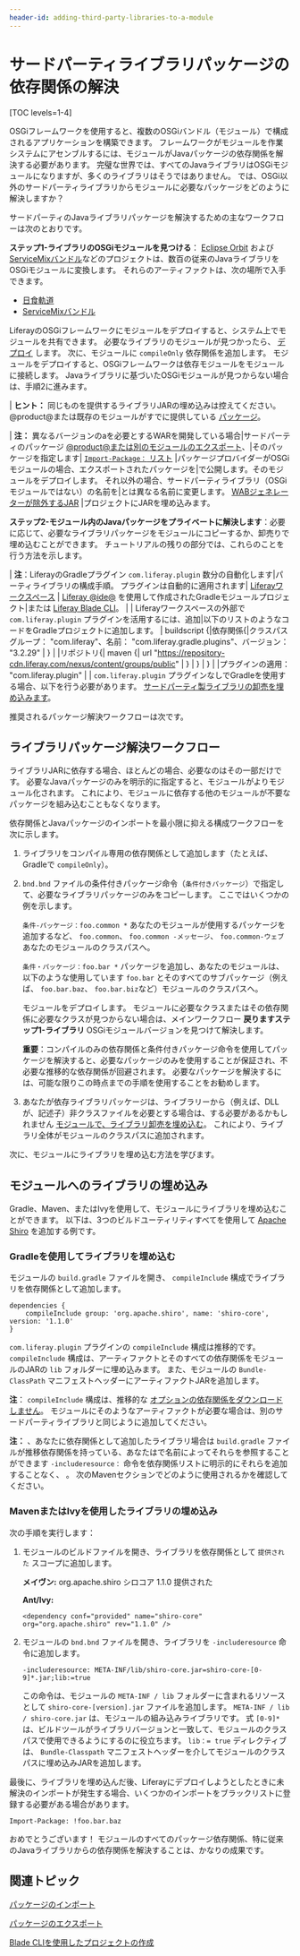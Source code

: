 ```yaml
---
header-id: adding-third-party-libraries-to-a-module
---
```


# サードパーティライブラリパッケージの依存関係の解決

[TOC levels=1-4]

OSGiフレームワークを使用すると、複数のOSGiバンドル（モジュール）で構成されるアプリケーションを構築できます。 フレームワークがモジュールを作業システムにアセンブルするには、モジュールがJavaパッケージの依存関係を解決する必要があります。 完璧な世界では、すべてのJavaライブラリはOSGiモジュールになりますが、多くのライブラリはそうではありません。 では、OSGi以外のサードパーティライブラリからモジュールに必要なパッケージをどのように解決しますか？

サードパーティのJavaライブラリパッケージを解決するための主なワークフローは次のとおりです。

**ステップ1-ライブラリのOSGiモジュールを見つける**： [Eclipse Orbit](https://www.eclipse.org/orbit/) および [ServiceMixバンドル](https://servicemix.apache.org/developers/source/bundles-source.html)などのプロジェクトは、数百の従来のJavaライブラリをOSGiモジュールに変換します。 それらのアーティファクトは、次の場所で入手できます。

  - [日食軌道](https://download.eclipse.org/tools/orbit/downloads/drops/R20170919201930/)
  - [ServiceMixバンドル](https://mvnrepository.com/artifact/org.apache.servicemix.bundles)

LiferayのOSGiフレームワークにモジュールをデプロイすると、システム上でモジュールを共有できます。 必要なライブラリのモジュールが見つかったら、 [デプロイ](/docs/7-1/tutorials/-/knowledge_base/t/starting-module-development#building-and-deploying-a-module) します。 次に、モジュールに `compileOnly` 依存関係を追加します。 モジュールをデプロイすると、OSGiフレームワークは依存モジュールをモジュールに接続します。 Javaライブラリに基づいたOSGiモジュールが見つからない場合は、手順2に進みます。

| **ヒント：** 同じものを提供するライブラリJARの埋め込みは控えてください。 @product@または既存のモジュールがすでに提供している [パッケージ](/docs/7-1/reference/-/knowledge_base/r/third-party-packages-portal-exports)。

| **注：** 異なるバージョンのaを必要とするWARを開発している場合|サードパーティのパッケージ [@product@または別のモジュールのエクスポート](/docs/7-1/reference/-/knowledge_base/r/third-party-packages-portal-exports)、|そのパッケージを指定します| [`Import-Package：` リスト](/docs/7-1/tutorials/-/knowledge_base/t/importing-packages) |パッケージプロバイダーがOSGiモジュールの場合、エクスポートされたパッケージを|で公開します。そのモジュールをデプロイします。 それ以外の場合、サードパーティライブラリ（OSGiモジュールではない）の名前を|とは異なる名前に変更します。 [WABジェネレーターが除外するJAR](/docs/7-1/tutorials/-/knowledge_base/t/resolving-a-plugins-dependencies#understanding-excluded-jars) |プロジェクトにJARを埋め込みます。

**ステップ2-モジュール内のJavaパッケージをプライベートに解決します**：必要に応じて、必要なライブラリパッケージをモジュールにコピーするか、卸売りで埋め込むことができます。 チュートリアルの残りの部分では、これらのことを行う方法を示します。

| **注**：LiferayのGradleプラグイン `com.liferay.plugin` 数分の</code>自動化します|パーティライブラリの構成手順。 プラグインは自動的に適用されます| [Liferayワークスペース](/docs/7-1/tutorials/-/knowledge_base/t/liferay-workspace) | [Liferay @ide@](/docs/7-1/tutorials/-/knowledge_base/t/liferay-ide) を使用して作成されたGradleモジュールプロジェクト|または [Liferay Blade CLI](/docs/7-1/tutorials/-/knowledge_base/t/blade-cli)。 | | Liferayワークスペースの外部で `com.liferay.plugin` プラグインを活用するには、追加|以下のリストのようなコードをGradleプロジェクトに追加します。 | buildscript {|依存関係{|クラスパスグループ： "com.liferay"、名前： "com.liferay.gradle.plugins"、バージョン： "3.2.29" | } | |リポジトリ{| maven {| url "<https://repository-cdn.liferay.com/nexus/content/groups/public>" | } | } | } | |プラグインの適用： "com.liferay.plugin" | | `com.liferay.plugin` プラグインなしでGradleを使用する場合、以下を行う必要があります。 [サードパーティ製ライブラリの卸売を埋め込みます](#embedding-a-library-using-gradle)。

推奨されるパッケージ解決ワークフローは次です。

## ライブラリパッケージ解決ワークフロー

ライブラリJARに依存する場合、ほとんどの場合、必要なのはその一部だけです。 必要なJavaパッケージのみを明示的に指定すると、モジュールがよりモジュール化されます。 これにより、モジュールに依存する他のモジュールが不要なパッケージを組み込むこともなくなります。

依存関係とJavaパッケージのインポートを最小限に抑える構成ワークフローを次に示します。

1.  ライブラリをコンパイル専用の依存関係として追加します（たとえば、Gradleで `compileOnly`）。

2.  `bnd.bnd` ファイルの条件付きパッケージ命令（`条件付きパッケージ`）で指定して、必要なライブラリパッケージのみをコピーします。 ここではいくつかの例を示します。

    `条件-パッケージ：foo.common *` あなたのモジュールが使用するパッケージを追加するなど、 `foo.common`、 `foo.common -メッセージ`、 `foo.common-ウェブ` あなたのモジュールのクラスパスへ。

    `条件・パッケージ：foo.bar *` パッケージを追加し、あなたのモジュールは、以下のような使用しています `foo.bar` とそのすべてのサブパッケージ（例えば、 `foo.bar.baz`、 `foo.bar.biz`など）モジュールのクラスパスへ。

    モジュールをデプロイします。 モジュールに必要なクラスまたはその依存関係に必要なクラスが見つからない場合は、メインワークフロー **戻りますステップ1-ライブラリ** OSGiモジュールバージョンを見つけて解決します。

    **重要**：コンパイルのみの依存関係と条件付きパッケージ命令を使用してパッケージを解決すると、必要なパッケージのみを使用することが保証され、不必要な推移的な依存関係が回避されます。 必要なパッケージを解決するには、可能な限りこの時点までの手順を使用することをお勧めします。

3.  あなたが依存ライブラリパッケージは、ライブラリーから（例えば、DLLが、記述子）非クラスファイルを必要とする場合は、する必要があるかもしれません [モジュールで、ライブラリ卸売を埋め込む](#embedding-libraries-in-a-module)。 これにより、ライブラリ全体がモジュールのクラスパスに追加されます。

次に、モジュールにライブラリを埋め込む方法を学びます。

## モジュールへのライブラリの埋め込み

Gradle、Maven、またはIvyを使用して、モジュールにライブラリを埋め込むことができます。 以下は、3つのビルドユーティリティすべてを使用して [Apache Shiro](https://shiro.apache.org) を追加する例です。

### Gradleを使用してライブラリを埋め込む

モジュールの `build.gradle` ファイルを開き、 `compileInclude` 構成でライブラリを依存関係として追加します。

    dependencies {
        compileInclude group: 'org.apache.shiro', name: 'shiro-core', version: '1.1.0'
    }

`com.liferay.plugin` プラグインの `compileInclude` 構成は推移的です。 `compileInclude` 構成は、アーティファクトとそのすべての依存関係をモジュールのJARの `lib` フォルダーに埋め込みます。 また、モジュールの `Bundle-ClassPath` マニフェストヘッダーにアーティファクトJARを追加します。

**注**： `compileInclude` 構成は、推移的な [オプションの依存関係をダウンロードしません](https://maven.apache.org/guides/introduction/introduction-to-optional-and-excludes-dependencies.html)。 モジュールにそのようなアーティファクトが必要な場合は、別のサードパーティライブラリと同じように追加してください。

**注：** 、あなたに依存関係として追加したライブラリ場合は `build.gradle` ファイルが推移依存関係を持っている、あなたはで名前によってそれらを参照することができます `-includeresource：` 命令を依存関係リストに明示的にそれらを追加することなく、 。 次のMavenセクションでどのように使用されるかを確認してください。

### MavenまたはIvyを使用したライブラリの埋め込み

次の手順を実行します：

1.  モジュールのビルドファイルを開き、ライブラリを依存関係として `提供された` スコープに追加します。

    **メイヴン:**<dependency> <groupId>org.apache.shiro</groupId> <artifactId>シロコア</artifactId> <version>1.1.0</version> <scope>提供された</scope> </dependency> 

    **Ant/Ivy:**
    
        <dependency conf="provided" name="shiro-core" org="org.apache.shiro" rev="1.1.0" />

2.  モジュールの `bnd.bnd` ファイルを開き、ライブラリを `-includeresource` 命令に追加します。
   
        -includeresource: META-INF/lib/shiro-core.jar=shiro-core-[0-9]*.jar;lib:=true

    この命令は、モジュールの `META-INF / lib` フォルダーに含まれるリソースとして `shiro-core-[version].jar` ファイルを追加します。 `META-INF / lib / shiro-core.jar` は、モジュールの組み込みライブラリです。 式 `[0-9]*` は、ビルドツールがライブラリバージョンと一致して、モジュールのクラスパスで使用できるようにするのに役立ちます。 `lib：= true` ディレクティブは、 `Bundle-Classpath` マニフェストヘッダーを介してモジュールのクラスパスに埋め込みJARを追加します。

最後に、ライブラリを埋め込んだ後、Liferayにデプロイしようとしたときに未解決のインポートが発生する場合、いくつかのインポートをブラックリストに登録する必要がある場合があります。

`Import-Package: !foo.bar.baz`

おめでとうございます！ モジュールのすべてのパッケージ依存関係、特に従来のJavaライブラリからの依存関係を解決することは、かなりの成果です。

## 関連トピック

[パッケージのインポート](/docs/7-1/tutorials/-/knowledge_base/t/importing-packages)

[パッケージのエクスポート](/docs/7-1/tutorials/-/knowledge_base/t/exporting-packages)

[Blade CLIを使用したプロジェクトの作成](/docs/7-1/tutorials/-/knowledge_base/t/creating-projects-with-blade-cli)
